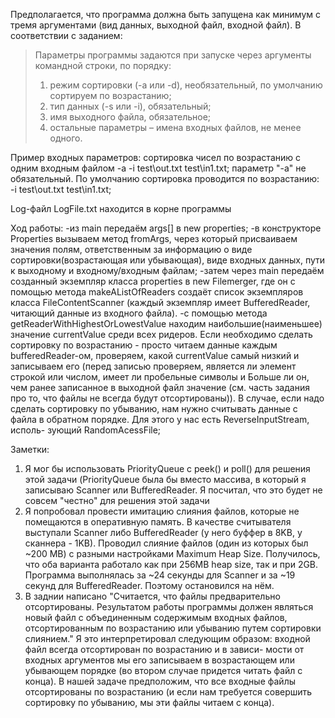
Предполагается, что программа должна быть запущена как минимум с тремя аргументами (вид данных, выходной файл,
входной файл).
В соответствии с заданием:

> Параметры программы задаются при запуске через аргументы командной строки, по порядку:
> 1. режим сортировки (-a или -d), необязательный, по умолчанию сортируем по возрастанию;
> 2. тип данных (-s или -i), обязательный;
> 3. имя выходного файла, обязательное;
> 4. остальные параметры – имена входных файлов, не менее одного.

Пример входных параметров:
сортировка чисел по возрастанию с одним входным файлом
-a -i test\\out.txt test\\in1.txt;
параметр "-a" не обязательный. По умолчанию сортировка проводится по возрастанию:
-i test\\out.txt test\\in1.txt;

Log-файл LogFile.txt находится в корне программы

Ход работы:
-из main передаём args[] в new properties;
-в конструкторе Properties вызываем метод fromArgs, через который присваиваем значения полям, ответственным за
информацию о виде сортировки(возрастающая или убывающая), виде входных данных, пути к выходному и входному/входным
файлам;
-затем через main передаём созданный экземпляр класса properties в new Filemerger, где он с помощью метода
makeAListOfReaders создаёт список экземпляров класса FileContentScanner (каждый экземпляр имеет BufferedReader,
читающий данные из входного файла).
-с помощью метода getReaderWithHighestOrLowestValue находим наибольшие(наименьшее) значение currentValue среди
всех ридеров. Если необходимо сделать сортировку по возрастанию - просто читаем данные каждым bufferedReader-ом,
проверяем, какой currentValue самый низкий и записываем его (перед записью проверяем, является ли элемент
строкой или числом, имеет ли пробельные символы и Больше ли он, чем ранее записанное в выходной файл значение
(см. часть задания про то, что файлы не всегда будут отсортированы)). В случае, если надо сделать сортировку по
убыванию, нам нужно считывать данные с файла в обратном порядке. Для этого у нас есть ReverseInputStream, исполь-
зующий RandomAcessFile;

Заметки:
1) Я мог бы использовать PriorityQueue с peek() и poll() для решения этой задачи (PriorityQueue была бы вместо
    массива, в который я записываю Scanner или BufferedReader. Я посчитал, что это будет не совсем "честно" для решения
    этой задачи
2) Я попробовал провести имитацию слияния файлов, которые не помещаются в оперативную память. В качестве считывателя
    выступали Scanner либо BufferedReader (у него буффер в 8KB, у сканнера - 1KB). Проводил слияние файлов (один из
    которых был ~200 MB) с разными настройками Maximum Heap Size. Получилось, что оба варианта работало как при 256MB
    heap size, так и при 2GB. Программа выполнялась за ~24 секунды для Scanner и за ~19 секунд для BufferedReader.
    Поэтому остановился на нём.
3) В заднии написано  "Считается, что файлы предварительно отсортированы. Результатом работы программы должен являться
    новый файл с объединенным содержимым входных файлов, отсортированным по возрастанию или убыванию путем сортировки
    слиянием." Я это интерпретировал следующим образом: входной файл всегда отсортирован по возрастанию и в зависи-
    мости от входных аргументов мы его записываем в возрастающем или убывающем порядке (во втором случае придется
    читать файл с конца). В нашей задаче предположим, что все входные файлы отсортированы по возрастанию (и если нам
    требуется совершить сортировку по убыванию, мы эти файлы читаем с конца).
